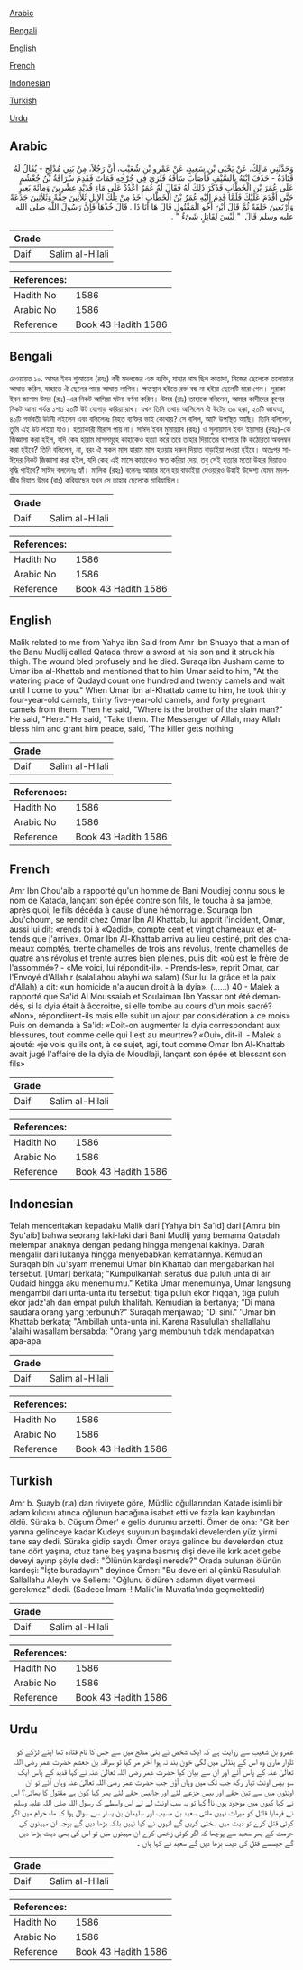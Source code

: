 [Arabic](#arabic)

[Bengali](#bengali)

[English](#english)

[French](#french)

[Indonesian](#indonesian)

[Turkish](#turkish)

[Urdu](#urdu)

## Arabic


<div dir="rtl" lang="ar" style={{fontSize:'larger',backgroundColor:'#f8f9fa',padding:20}}>
وَحَدَّثَنِي مَالِكٌ، عَنْ يَحْيَى بْنِ سَعِيدٍ، عَنْ عَمْرِو بْنِ شُعَيْبٍ، أَنَّ رَجُلاً، مِنْ بَنِي مُدْلِجٍ - يُقَالُ لَهُ قَتَادَةُ - حَذَفَ ابْنَهُ بِالسَّيْفِ فَأَصَابَ سَاقَهُ فَنُزِيَ فِي جُرْحِهِ فَمَاتَ فَقَدِمَ سُرَاقَةُ بْنُ جُعْشُمٍ عَلَى عُمَرَ بْنِ الْخَطَّابِ فَذَكَرَ ذَلِكَ لَهُ فَقَالَ لَهُ عُمَرُ اعْدُدْ عَلَى مَاءِ قُدَيْدٍ عِشْرِينَ وَمِائَةَ بَعِيرٍ حَتَّى أَقْدَمَ عَلَيْكَ فَلَمَّا قَدِمَ إِلَيْهِ عُمَرُ بْنُ الْخَطَّابِ أَخَذَ مِنْ تِلْكَ الإِبِلِ ثَلاَثِينَ حِقَّةً وَثَلاَثِينَ جَذَعَةً وَأَرْبَعِينَ خَلِفَةً ثُمَّ قَالَ أَيْنَ أَخُو الْمَقْتُولِ قَالَ هَا أَنَا ذَا ‏.‏ قَالَ خُذْهَا فَإِنَّ رَسُولَ اللَّهِ صلى الله عليه وسلم قَالَ ‏ "‏ لَيْسَ لِقَاتِلٍ شَىْءٌ ‏"‏ ‏.‏
</div>
<div style={{backgroundColor:'#f8f9fa',padding:20, marginBottom: 10}}><table> <thead> <tr> <th>Grade</th> <th></th> </tr> </thead> <tbody> <tr><td>Daif</td><td>Salim al-Hilali</td></tr></tbody></table><table> <thead> <tr> <th>References:</th> <th></th> </tr> </thead> <tbody><tr><td>Hadith No</td><td>1586</td></tr><tr><td>Arabic No</td><td>1586</td></tr><tr><td>Reference</td><td>Book 43 Hadith 1586</td></tr></tbody></table></div>

## Bengali


<div dir="ltr" lang="bn" style={{fontSize:'larger',backgroundColor:'#f8f9fa',padding:20}}>
রেওয়ায়ত ১০. আমর ইবন শুআয়েব (রহঃ) বনী মদলজের এক ব্যক্তি, যাহার নাম ছিল কাতাদা, নিজের ছেলেকে তলোয়ারে আঘাত করিল, যাহাতে ঐ ছেলের পায়ে আঘাত লাগিল। ক্ষতস্থান হইতে রক্ত বন্ধ না হইয়া ছেলেটি মারা গেল। সুরাকা ইবন জাশাম উমর (রাঃ)-এর নিকট আসিয়া ঘটনা বর্ণনা করিল। উমর (রাঃ) তাহাকে বলিলেন, আমার কাদীদের কূপের নিকট আসা পর্যন্ত ১শত ২০টি উট যোগাড় করিয়া রাখ। যখন তিনি তথায় আসিলেন ঐ উটের ৩০ হক্কা, ২০টি জাযআ, ৪০টি গর্ভবতী উটনী লইলেন এবং বলিলেনঃ নিহত ব্যক্তির ভাই কোথায়? সে বলিল, আমি উপস্থিত আছি। তিনি বলিলেন, তুমি এই উট লইয়া যাও। হত্যাকারী মীরাস পায় না। সাঈদ ইবন মুসায়্যাব (রহঃ) ও সুলায়মান ইবন ইয়াসার (রহঃ)-কে জিজ্ঞাসা করা হইল, যদি কেহ হারাম মাসসমূহে কাহাকেও হত্যা করে তবে তাহার দিয়াতের ব্যাপারে কি কঠোরতা অবলম্বন করা হইবে? তিনি বলিলেন, না, বরং ঐ সকল মাস হারাম মাস হওয়ার দরুন দিয়াত বাড়াইয়া লওয়া হইবে। অতঃপর সাঈদের নিকট জিজ্ঞাসা করা হইল, যদি কেহ এই মাসে কাহাকেও ক্ষত করিয়া দেয়, তবু সেই হত্যার মতো উহার দিয়াতও বৃদ্ধি পাইবে? সাঈদ বললেনঃ হ্যাঁ। মালিক (রহঃ) বলেনঃ আমার মনে হয় বাড়াইয়া দেওয়ারও উহাই উদ্দেশ্য যেমন মদলজীর দিয়াত উমর (রাঃ) করিয়াছেন যখন সে তাহার ছেলেকে মারিয়াছিল।
</div>
<div style={{backgroundColor:'#f8f9fa',padding:20, marginBottom: 10}}><table> <thead> <tr> <th>Grade</th> <th></th> </tr> </thead> <tbody> <tr><td>Daif</td><td>Salim al-Hilali</td></tr></tbody></table><table> <thead> <tr> <th>References:</th> <th></th> </tr> </thead> <tbody><tr><td>Hadith No</td><td>1586</td></tr><tr><td>Arabic No</td><td>1586</td></tr><tr><td>Reference</td><td>Book 43 Hadith 1586</td></tr></tbody></table></div>

## English


<div dir="ltr" lang="en" style={{fontSize:'larger',backgroundColor:'#f8f9fa',padding:20}}>
Malik related to me from Yahya ibn Said from Amr ibn Shuayb that a man of the Banu Mudlij called Qatada threw a sword at his son and it struck his thigh. The wound bled profusely and he died. Suraqa ibn Jusham came to Umar ibn al-Khattab and mentioned that to him Umar said to him, "At the watering place of Qudayd count one hundred and twenty camels and wait until I come to you." When Umar ibn al-Khattab came to him, he took thirty four-year-old camels, thirty five-year-old camels, and forty pregnant camels from them. Then he said, "Where is the brother of the slain man?" He said, "Here." He said, "Take them. The Messenger of Allah, may Allah bless him and grant him peace, said, 'The killer gets nothing
</div>
<div style={{backgroundColor:'#f8f9fa',padding:20, marginBottom: 10}}><table> <thead> <tr> <th>Grade</th> <th></th> </tr> </thead> <tbody> <tr><td>Daif</td><td>Salim al-Hilali</td></tr></tbody></table><table> <thead> <tr> <th>References:</th> <th></th> </tr> </thead> <tbody><tr><td>Hadith No</td><td>1586</td></tr><tr><td>Arabic No</td><td>1586</td></tr><tr><td>Reference</td><td>Book 43 Hadith 1586</td></tr></tbody></table></div>

## French


<div dir="ltr" lang="fr" style={{fontSize:'larger',backgroundColor:'#f8f9fa',padding:20}}>
Amr Ibn Chou'aib a rapporté qu'un homme de Bani Moudiej connu sous le nom de Katada, lançant son épée contre son fils, le toucha à sa jambe, après quoi, le fils décéda à cause d'une hémorragie. Souraqa Ibn Jou'choum, se rendit chez Omar Ibn Al Khattab, lui apprit l'incident, Omar, aussi lui dit: «rends toi à «Qadid», compte cent et vingt chameaux et attends que j'arrive». Omar Ibn Al-Khattab arriva au lieu destiné, prit des chameaux comptés, trente chamelles de trois ans révolus, trente chamelles de quatre ans révolus et trente autres bien pleines, puis dit: «où est le frère de l'assommé»? - «Me voici, lui répondit-il». - Prends-les», reprit Omar, car l'Envoyé d'Allah r (salallahou alayhi wa salam) (Sur lui la grâce et la paix d'Allah) a dit: «un homicide n'a aucun droit à la dyia». (......) 40 - Malek a rapporté que Sa'id Al Moussaiab et Soulaiman Ibn Yassar ont été demandés, si la dyia était à âccroitre, si elle tombe au cours d'un mois sacré? «Non», répondirent-ils mais elle subit un ajout par considération à ce mois» Puis on demanda à Sa'id: «Doit-on augmenter la dyia correspondant aux blessures, tout comme celle qui l'est au meurtre»? «Oui», dit-il. - Malek a ajouté: «je vois qu'ils ont, à ce sujet, agi, tout comme Omar Ibn Al-Khattab avait jugé l'affaire de la dyia de Moudlaji, lançant son épée et blessant son fils»
</div>
<div style={{backgroundColor:'#f8f9fa',padding:20, marginBottom: 10}}><table> <thead> <tr> <th>Grade</th> <th></th> </tr> </thead> <tbody> <tr><td>Daif</td><td>Salim al-Hilali</td></tr></tbody></table><table> <thead> <tr> <th>References:</th> <th></th> </tr> </thead> <tbody><tr><td>Hadith No</td><td>1586</td></tr><tr><td>Arabic No</td><td>1586</td></tr><tr><td>Reference</td><td>Book 43 Hadith 1586</td></tr></tbody></table></div>

## Indonesian


<div dir="ltr" lang="id" style={{fontSize:'larger',backgroundColor:'#f8f9fa',padding:20}}>
Telah menceritakan kepadaku Malik dari [Yahya bin Sa'id] dari [Amru bin Syu'aib] bahwa seorang laki-laki dari Bani Mudlij yang bernama Qatadah melempar anaknya dengan pedang hingga mengenai kakinya. Darah mengalir dari lukanya hingga menyebabkan kematiannya. Kemudian Suraqah bin Ju'syam menemui Umar bin Khattab dan mengabarkan hal tersebut. [Umar] berkata; "Kumpulkanlah seratus dua puluh unta di air Qudaid hingga aku menemuimu." Ketika Umar menemuinya, Umar langsung mengambil dari unta-unta itu tersebut; tiga puluh ekor hiqqah, tiga puluh ekor jadz'ah dan empat puluh khalifah. Kemudian ia bertanya; "Di mana saudara orang yang terbunuh?" Suraqah menjawab; "Di sini." 'Umar bin Khattab berkata; "Ambillah unta-unta ini. Karena Rasulullah shallallahu 'alaihi wasallam bersabda: "Orang yang membunuh tidak mendapatkan apa-apa
</div>
<div style={{backgroundColor:'#f8f9fa',padding:20, marginBottom: 10}}><table> <thead> <tr> <th>Grade</th> <th></th> </tr> </thead> <tbody> <tr><td>Daif</td><td>Salim al-Hilali</td></tr></tbody></table><table> <thead> <tr> <th>References:</th> <th></th> </tr> </thead> <tbody><tr><td>Hadith No</td><td>1586</td></tr><tr><td>Arabic No</td><td>1586</td></tr><tr><td>Reference</td><td>Book 43 Hadith 1586</td></tr></tbody></table></div>

## Turkish


<div dir="ltr" lang="tr" style={{fontSize:'larger',backgroundColor:'#f8f9fa',padding:20}}>
Amr b. Şuayb (r.a)'dan riviıyete göre, Müdlic oğullarından Katade isimli bir adam kılıcını atınca oğlunun bacağına isabet etti ve fazla kan kaybından öldü. Süraka b. Cüşum Ömer' e gelip durumu arzetti. Ömer de ona: "Git ben yanına gelinceye kadar Kudeys suyunun başındaki develerden yüz yirmi tane say dedi. Süraka gidip saydı. Ömer oraya gelince bu develerden otuz tane dört yaşına, otuz tane beş yaşına basmış dişi deve ile kırk adet gebe deveyi ayırıp şöyle dedi: "Ölünün kardeşi nerede?" Orada bulunan ölünün kardeşi: "İşte buradayım" deyince Ömer: "Bu develeri al çünkü Rasulullah Sallallahu Aleyhi ve Sellem: "Oğlunu öldüren adamın diyet vermesi gerekmez" dedi. (Sadece İmam-! Malik'in Muvatla'ında geçmektedir)
</div>
<div style={{backgroundColor:'#f8f9fa',padding:20, marginBottom: 10}}><table> <thead> <tr> <th>Grade</th> <th></th> </tr> </thead> <tbody> <tr><td>Daif</td><td>Salim al-Hilali</td></tr></tbody></table><table> <thead> <tr> <th>References:</th> <th></th> </tr> </thead> <tbody><tr><td>Hadith No</td><td>1586</td></tr><tr><td>Arabic No</td><td>1586</td></tr><tr><td>Reference</td><td>Book 43 Hadith 1586</td></tr></tbody></table></div>

## Urdu


<div dir="rtl" lang="ur" style={{fontSize:'larger',backgroundColor:'#f8f9fa',padding:20}}>
عمرو بن شعیب سے روایت ہے کہ ایک شخص نے بنی مدلج میں سے جس کا نام قتادہ تھا اپنے لڑکے کو تلوار ماری وہ اس کے پنڈلی میں لگی خون بند نہ ہوا آخر مر گیا تو سراقہ بن جعشم حضرت عمر رضی اللہ تعالیٰ عنہ کے پاس آئے اور ان سے بیان کیا حضرت عمر رضی اللہ تعالیٰ عنہ نے کہا قدید کے پاس ایک سو بیس اونٹ تیار رکھ جب تک میں وہاں آؤں جب حضرت عمر رضی اللہ تعالیٰ عنہ وہاں آئے تو ان اونٹوں میں سے تین حقے اور بیس جزعے لئے اور چالیس حقے لئے پھر کہا کون ہے مقتول کا بھائی؟ اس نے کہا کیوں میں موجود ہوں نا! کہا تو یہ سب اونٹ لے لے اس واسطے کہ رسول اللہ صلی اللہ علیہ وسلم نے فرمایا قاتل کو میراث نہیں ملتی سعید بن مسیب اور سلیمان بن یسار سے سوال ہوا کہ ماہ حرام میں اگر کوئی قتل کرے تو دیت میں سختی کریں گے انہوں نے کہا نہیں بلکہ بڑھا دیں گے بوجہ ان مہینوں کی حرمت کے پھر سعید سے پوچھا کہ اگر کوئی زخمی کرے ان مہینوں میں تو اس کی بھی دیت بڑھا دیں گے جیسسے قتل کی دیت بڑھا دیں گے سعید نے کہا ہاں ۔
</div>
<div style={{backgroundColor:'#f8f9fa',padding:20, marginBottom: 10}}><table> <thead> <tr> <th>Grade</th> <th></th> </tr> </thead> <tbody> <tr><td>Daif</td><td>Salim al-Hilali</td></tr></tbody></table><table> <thead> <tr> <th>References:</th> <th></th> </tr> </thead> <tbody><tr><td>Hadith No</td><td>1586</td></tr><tr><td>Arabic No</td><td>1586</td></tr><tr><td>Reference</td><td>Book 43 Hadith 1586</td></tr></tbody></table></div>